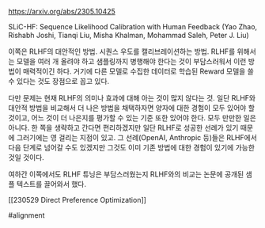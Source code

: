 https://arxiv.org/abs/2305.10425

SLiC-HF: Sequence Likelihood Calibration with Human Feedback (Yao Zhao, Rishabh Joshi, Tianqi Liu, Misha Khalman, Mohammad Saleh, Peter J. Liu)

이쪽은 RLHF의 대안적인 방법. 시퀀스 우도를 캘리브레이션하는 방법. RLHF를 위해서는 모델을 여러 개 올려야 하고 샘플링까지 병행해야 한다는 것이 부담스러워서 이런 방법이 매력적이긴 하다. 거기에 다른 모델로 수집한 데이터로 학습된 Reward 모델을 쓸 수 있다는 것도 장점으로 꼽고 있다.

다만 문제는 현재 RLHF의 의미나 효과에 대해 아는 것이 많지 않다는 것. 일단 RLHF와 대안적 방법을 비교해서 더 나은 방법을 채택하자면 양자에 대한 경험이 모두 있어야 할 것이고, 어느 것이 더 나은지를 평가할 수 있는 기준 또한 있어야 한다. 모두 만만한 일은 아니다. 한 쪽을 생략하고 간다면 편리하겠지만 일단 RLHF로 성공한 선례가 있기 때문에 그러기에는 영 걸리는 지점이 있고. 그 선례(OpenAI, Anthropic 등)들은 RLHF에서 다음 단계로 넘어갈 수도 있겠지만 그것도 이미 기존 방법에 대한 경험이 있기에 가능한 것일 것이다.

여하간 이쪽에서도 RLHF 튜닝은 부담스러웠는지 RLHF와의 비교는 논문에 공개된 샘플 텍스트를 끌어와서 했다.

[[230529 Direct Preference Optimization]]

#alignment 